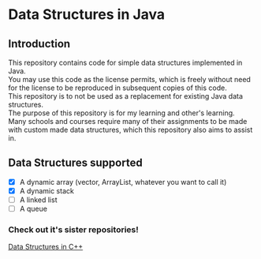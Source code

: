 # Data Structures in Java
## Introduction
This repository contains code for simple data structures implemented in Java.  
You may use this code as the license permits, which is freely without need for the license to be reproduced in subsequent copies of this code.  
This repository is to not be used as a replacement for existing Java data structures.  
The purpose of this repository is for my learning and other's learning.  
Many schools and courses require many of their assignments to be made with custom made data structures, which this repository also aims to assist in.
## Data Structures supported
- [x] A dynamic array (vector, ArrayList, whatever you want to call it)
- [x] A dynamic stack 
- [ ] A linked list
- [ ] A queue
### Check out it's sister repositories!
[Data Structures in C++]()